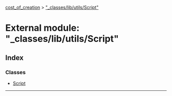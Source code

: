 [cost_of_creation](../README.md) > ["_classes/lib/utils/Script"](../modules/__classes_lib_utils_script_.md)



# External module: "_classes/lib/utils/Script"

## Index

### Classes

* [Script](../classes/__classes_lib_utils_script_.script.md)



---
